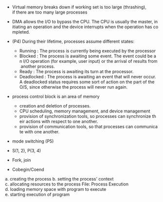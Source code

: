 
- Virtual memory breaks down if working set is too large (thrashing), if there are too many large processes 
- DMA allows the I/O to bypass the CPU. The CPU is usually the master, initiating an operation and the device interrupts when the operation has completed.

- (P4) During their lifetime, processes assume different states:
   - Running : The process is currently being executed by the processor
   - Blocked : The process is awaiting some event. The event could be an I/O operation (for example, user input) or the arrival of results from another process.
   - Ready : The process is awaiting its turn at the processor.
   - Deadlocked : The process is awaiting an event that will never occur. A deadlocked status requires some sort of action on the part of the O/S, since otherwise the process will never run again.
- process control block is an area of memory
   - creation and deletion of processes.
   - CPU scheduling, memory management, and device management
   - provision of synchronization tools, so processes can synchronize their actions with respect to one another.
   - provision of communication tools, so that processes can communicate with one another.
- mode switching (P5) 
- S(1, 2), P(3, 4)
- Fork, join
- Cobegin/Coend

a. creating the process
b. setting the process' context
c. allocating resources to the process
File: Process Execution
d. loading memory space with program to execute
e. starting execution of program









